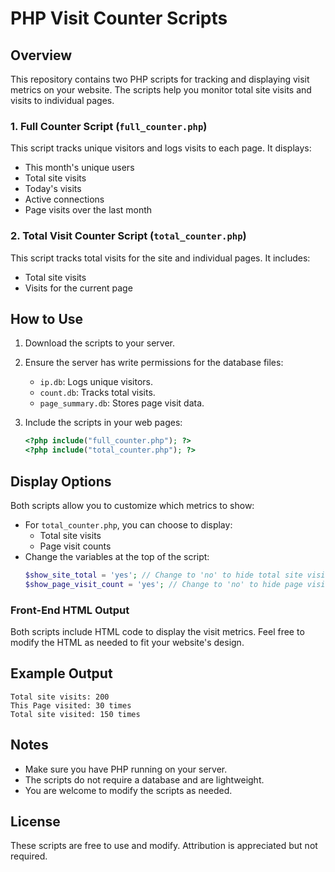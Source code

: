 # PHP Visit Counter Scripts

## Overview
This repository contains two PHP scripts for tracking and displaying visit metrics on your website. The scripts help you monitor total site visits and visits to individual pages.

### 1. Full Counter Script (`full_counter.php`)
This script tracks unique visitors and logs visits to each page. It displays:
- This month's unique users
- Total site visits
- Today's visits
- Active connections
- Page visits over the last month

### 2. Total Visit Counter Script (`total_counter.php`)
This script tracks total visits for the site and individual pages. It includes:
- Total site visits
- Visits for the current page

## How to Use
1. Download the scripts to your server.
2. Ensure the server has write permissions for the database files:
   - `ip.db`: Logs unique visitors.
   - `count.db`: Tracks total visits.
   - `page_summary.db`: Stores page visit data.

3. Include the scripts in your web pages:
   ```php
   <?php include("full_counter.php"); ?>
   <?php include("total_counter.php"); ?>
   ```

## Display Options
Both scripts allow you to customize which metrics to show:
- For `total_counter.php`, you can choose to display:
  - Total site visits
  - Page visit counts
- Change the variables at the top of the script:
  ```php
  $show_site_total = 'yes'; // Change to 'no' to hide total site visits
  $show_page_visit_count = 'yes'; // Change to 'no' to hide page visit count
  ```

### Front-End HTML Output
Both scripts include HTML code to display the visit metrics. Feel free to modify the HTML as needed to fit your website's design.

## Example Output
```plaintext
Total site visits: 200
This Page visited: 30 times
Total site visited: 150 times
```

## Notes
- Make sure you have PHP running on your server.
- The scripts do not require a database and are lightweight.
- You are welcome to modify the scripts as needed.

## License
These scripts are free to use and modify. Attribution is appreciated but not required.